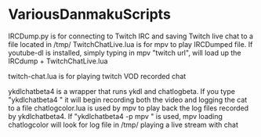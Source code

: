 # VariousDanmakuScripts

IRCDump.py is for connecting to Twitch IRC and saving Twitch live chat to a file located in /tmp/
TwitchChatLive.lua is for mpv to play IRCDumped file.
If youtube-dl is installed, simply typing in mpv "twitch url", will load up the IRCdump + TwitchChatLive.lua 

twitch-chat.lua is for playing twitch VOD recorded chat

ykdlchatbeta4 is a wrapper that runs ykdl and chatlogbeta.  If you type "ykdlchatbeta4 <a huya or douyu url>" it will begin recording both the video and logging the cat to a file
chatlogcolor.lua is used by mpv to play back the log files recorded by ykdlchatbeta4.  If "ykdlchatbeta4 -p mpv <a huya or douyu url>" is used, mpv loading chatlogcolor will look for log file in /tmp/ playing a live stream with chat

